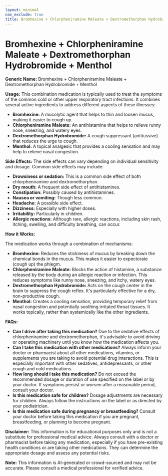 ```yaml
---
layout: minimal
nav_exclude: true
title: Bromhexine + Chlorpheniramine Maleate + Dextromethorphan Hydrobromide + Menthol
---
```


# Bromhexine + Chlorpheniramine Maleate + Dextromethorphan Hydrobromide + Menthol

**Generic Name:** Bromhexine + Chlorpheniramine Maleate + Dextromethorphan Hydrobromide + Menthol

**Usage:** This combination medication is typically used to treat the symptoms of the common cold or other upper respiratory tract infections.  It combines several active ingredients to address different aspects of these illnesses:

* **Bromhexine:**  A mucolytic agent that helps to thin and loosen mucus, making it easier to cough up.
* **Chlorpheniramine Maleate:** An antihistamine that helps to relieve runny nose, sneezing, and watery eyes.
* **Dextromethorphan Hydrobromide:** A cough suppressant (antitussive) that reduces the urge to cough.
* **Menthol:** A topical analgesic that provides a cooling sensation and may help to relieve nasal congestion.


**Side Effects:**  The side effects can vary depending on individual sensitivity and dosage.  Common side effects may include:

* **Drowsiness or sedation:** This is a common side effect of both chlorpheniramine and dextromethorphan.
* **Dry mouth:** A frequent side effect of antihistamines.
* **Constipation:**  Possibly caused by antihistamines.
* **Nausea or vomiting:** Though less common.
* **Headache:**  A possible side effect.
* **Dizziness:**  Especially with higher doses.
* **Irritability:** Particularly in children.
* **Allergic reactions:**  Although rare, allergic reactions, including skin rash, itching, swelling, and difficulty breathing, can occur.


**How it Works:**

The medication works through a combination of mechanisms:

* **Bromhexine:** Reduces the stickiness of mucus by breaking down the chemical bonds in the mucus. This makes it easier to expectorate (cough up) the phlegm.
* **Chlorpheniramine Maleate:** Blocks the action of histamine, a substance released by the body during an allergic reaction or infection. This reduces symptoms like runny nose, sneezing, and itchy, watery eyes.
* **Dextromethorphan Hydrobromide:** Acts on the cough center in the brain to suppress the cough reflex.  It's particularly effective for a dry, non-productive cough.
* **Menthol:** Creates a cooling sensation, providing temporary relief from nasal congestion and potentially soothing irritated throat tissues.  It works topically, rather than systemically like the other ingredients.


**FAQs:**

* **Can I drive after taking this medication?**  Due to the sedative effects of chlorpheniramine and dextromethorphan, it's advisable to avoid driving or operating machinery until you know how the medication affects you.
* **Can I take this medication with other medications?**  Always inform your doctor or pharmacist about all other medications, vitamins, or supplements you are taking to avoid potential drug interactions.  This is especially important with other sedatives, antidepressants, or other cough and cold medications.
* **How long should I take this medication?**  Do not exceed the recommended dosage or duration of use specified on the label or by your doctor.  If symptoms persist or worsen after a reasonable period, consult your doctor.
* **Is this medication safe for children?**  Dosage adjustments are necessary for children. Always follow the instructions on the label or as directed by your pediatrician.
* **Is this medication safe during pregnancy or breastfeeding?** Consult your doctor before taking this medication if you are pregnant, breastfeeding, or planning to become pregnant.


**Disclaimer:** This information is for educational purposes only and is not a substitute for professional medical advice. Always consult with a doctor or pharmacist before taking any medication, especially if you have pre-existing health conditions or are taking other medications.  They can determine the appropriate dosage and assess any potential risks.


**Note:** This information is AI-generated or crowd-sourced and may not be accurate. Please consult a medical professional for verified advice.